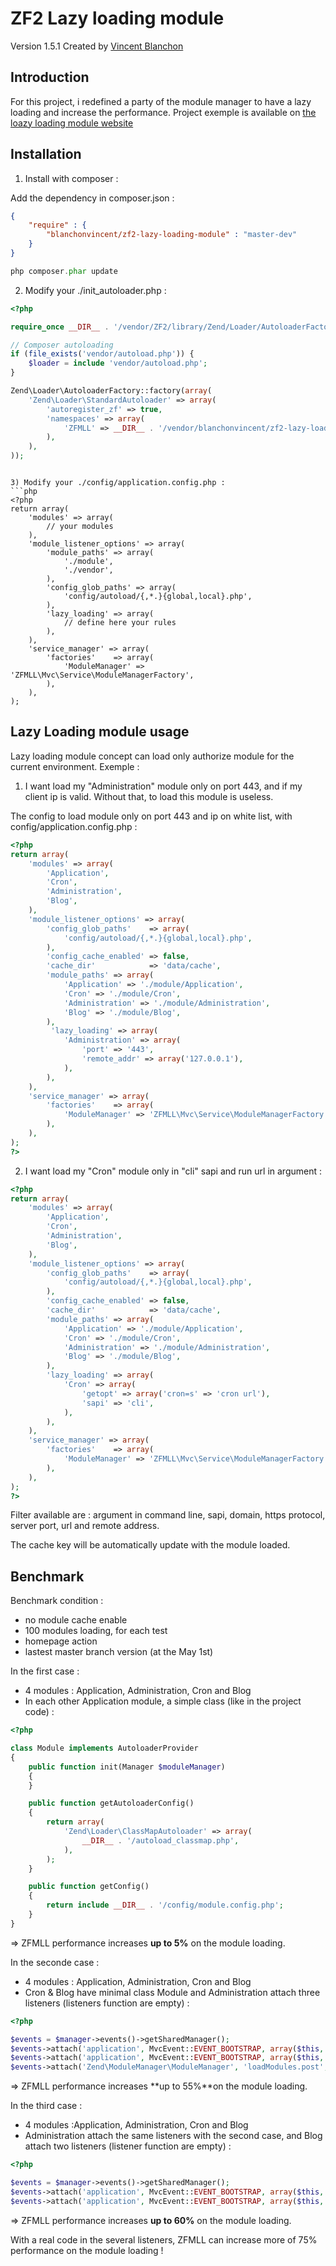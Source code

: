 ZF2 Lazy loading module
==============

Version 1.5.1 Created by [Vincent Blanchon](http://developpeur-zend-framework.fr/)

Introduction
------------

For this project, i redefined a party of the module manager to have a lazy loading and increase the performance.
Project exemple is available on [the loazy loading module website](http://lazy-loading.zend-framework-2.fr/)

Installation
------------

1) Install with composer :

Add the dependency in composer.json :

```json
{
    "require" : {
        "blanchonvincent/zf2-lazy-loading-module" : "master-dev"
    }
}
```

```php
php composer.phar update
```

2) Modify your ./init_autoloader.php :
```php
<?php

require_once __DIR__ . '/vendor/ZF2/library/Zend/Loader/AutoloaderFactory.php';

// Composer autoloading
if (file_exists('vendor/autoload.php')) {
    $loader = include 'vendor/autoload.php';
}

Zend\Loader\AutoloaderFactory::factory(array(
    'Zend\Loader\StandardAutoloader' => array(
        'autoregister_zf' => true,
        'namespaces' => array(
            'ZFMLL' => __DIR__ . '/vendor/blanchonvincent/zf2-lazy-loading-module',
        ),
    ),
));
```
```

3) Modify your ./config/application.config.php :
```php
<?php
return array(
    'modules' => array(
        // your modules
    ),
    'module_listener_options' => array(
        'module_paths' => array(
            './module',
            './vendor',
        ),
        'config_glob_paths' => array(
            'config/autoload/{,*.}{global,local}.php',
        ),
        'lazy_loading' => array(
            // define here your rules
        ),
    ),
    'service_manager' => array(
        'factories'    => array(
            'ModuleManager' => 'ZFMLL\Mvc\Service\ModuleManagerFactory',
        ),
    ),
);
```

Lazy Loading module usage
------------

Lazy loading module concept can load only authorize module for the current environment.
Exemple :

1) I want load my "Administration" module only on port 443, and if my client ip is valid.
Without that, to load this module is useless.

The config to load module only on port 443 and ip on white list, with config/application.config.php :

```php
<?php
return array(
    'modules' => array(
        'Application',
        'Cron',
        'Administration',
        'Blog',
    ),
    'module_listener_options' => array(
        'config_glob_paths'    => array(
            'config/autoload/{,*.}{global,local}.php',
        ),
        'config_cache_enabled' => false,
        'cache_dir'            => 'data/cache',
        'module_paths' => array(
            'Application' => './module/Application',
            'Cron' => './module/Cron',
            'Administration' => './module/Administration',
            'Blog' => './module/Blog',
        ),
         'lazy_loading' => array(
            'Administration' => array(
                'port' => '443',
                'remote_addr' => array('127.0.0.1'),
            ),
        ),
    ),
    'service_manager' => array(
        'factories'    => array(
            'ModuleManager' => 'ZFMLL\Mvc\Service\ModuleManagerFactory',
        ),
    ),
);
?>
```

2) I want load my "Cron" module only in "cli" sapi and run url in argument :

```php
<?php
return array(
    'modules' => array(
        'Application',
        'Cron',
        'Administration',
        'Blog',
    ),
    'module_listener_options' => array(
        'config_glob_paths'    => array(
            'config/autoload/{,*.}{global,local}.php',
        ),
        'config_cache_enabled' => false,
        'cache_dir'            => 'data/cache',
        'module_paths' => array(
            'Application' => './module/Application',
            'Cron' => './module/Cron',
            'Administration' => './module/Administration',
            'Blog' => './module/Blog',
        ),
        'lazy_loading' => array(
            'Cron' => array(
                'getopt' => array('cron=s' => 'cron url'),
                'sapi' => 'cli',
            ),
        ),
    ),
    'service_manager' => array(
        'factories'    => array(
            'ModuleManager' => 'ZFMLL\Mvc\Service\ModuleManagerFactory',
        ),
    ),
);
?>
```

Filter available are : argument in command line, sapi, domain, https protocol, server port, url and remote address.

The cache key will be automatically update with the module loaded.

Benchmark
------------

Benchmark condition :
- no module cache enable
- 100 modules loading, for each test
- homepage action
- lastest master branch version (at the May 1st)

In the first case :

- 4 modules : Application, Administration, Cron and Blog
- In each other Application module, a simple class (like in the project code) :

```php
<?php

class Module implements AutoloaderProvider
{
    public function init(Manager $moduleManager)
    {
    }

    public function getAutoloaderConfig()
    {
        return array(
            'Zend\Loader\ClassMapAutoloader' => array(
                __DIR__ . '/autoload_classmap.php',
            ),
        );
    }

    public function getConfig()
    {
        return include __DIR__ . '/config/module.config.php';
    }
}
```

=> ZFMLL performance increases **up to 5%** on the module loading.

In the seconde case :

- 4 modules : Application, Administration, Cron and Blog
- Cron & Blog have minimal class Module and Administration attach three listeners (listeners function are empty) :

```php
<?php

$events = $manager->events()->getSharedManager();
$events->attach('application', MvcEvent::EVENT_BOOTSTRAP, array($this, 'firstListener'), 100);
$events->attach('application', MvcEvent::EVENT_BOOTSTRAP, array($this, 'secondListener'), 100);
$events->attach('Zend\ModuleManager\ModuleManager', 'loadModules.post', array($this, 'thirdListener'), -100);
```

=> ZFMLL performance increases **up to 55%**on the module loading.

In the third case :

- 4 modules :Application, Administration, Cron and Blog
- Administration attach the same listeners with the second case, and Blog attach two listeners (listener function are empty) :

```php
<?php

$events = $manager->events()->getSharedManager();
$events->attach('application', MvcEvent::EVENT_BOOTSTRAP, array($this, 'firstListener'), 100);
$events->attach('application', MvcEvent::EVENT_BOOTSTRAP, array($this, 'secondListener'), 100);
```

=> ZFMLL performance increases **up to 60%** on the module loading.

With a real code in the several listeners, ZFMLL can increase more of 75% performance on the module loading !
